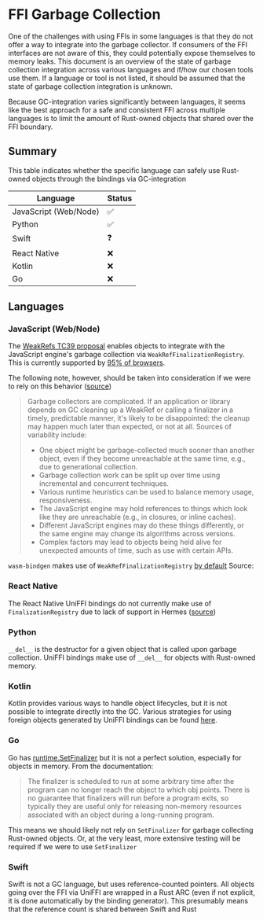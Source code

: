 # FFI Garbage Collection

One of the challenges with using FFIs in some languages is that they do not offer a way to integrate into the garbage collector. If consumers of the FFI interfaces are not aware of this, they could potentially expose themselves to memory leaks. This document is an overview of the state of garbage collection integration across various languages and if/how our chosen tools use them. If a language or tool is not listed, it should be assumed that the state of garbage collection integration is unknown.

Because GC-integration varies significantly between languages, it seems like the best approach for a safe and consistent FFI across multiple languages is to limit the amount of Rust-owned objects that shared over the FFI boundary.

## Summary

This table indicates whether the specific language can safely use Rust-owned objects through the bindings via GC-integration

| Language              | Status |
| --------------------- | ------ |
| JavaScript (Web/Node) | ✅     |
| Python                | ✅     |
| Swift                 | ❓     |
| React Native          | ❌     |
| Kotlin                | ❌     |
| Go                    | ❌     |

## Languages

### JavaScript (Web/Node)

The [WeakRefs TC39 proposal](https://github.com/tc39/proposal-weakrefs) enables objects to integrate with the JavaScript engine's garbage collection via `WeakRefFinalizationRegistry`. This is currently supported by [95% of browsers](https://caniuse.com/mdn-javascript_builtins_weakref).

The following note, however, should be taken into consideration if we were to rely on this behavior ([source](https://github.com/tc39/proposal-weakrefs?tab=readme-ov-file#a-note-of-caution))

> Garbage collectors are complicated. If an application or library depends on GC cleaning up a WeakRef or calling a finalizer in a timely, predictable manner, it's likely to be disappointed: the cleanup may happen much later than expected, or not at all. Sources of variability include:
>
> - One object might be garbage-collected much sooner than another object, even if they become unreachable at the same time, e.g., due to generational collection.
> - Garbage collection work can be split up over time using incremental and concurrent techniques.
> - Various runtime heuristics can be used to balance memory usage, responsiveness.
> - The JavaScript engine may hold references to things which look like they are unreachable (e.g., in closures, or inline caches).
> - Different JavaScript engines may do these things differently, or the same engine may change its algorithms across versions.
> - Complex factors may lead to objects being held alive for unexpected amounts of time, such as use with certain APIs.

`wasm-bindgen` makes use of `WeakRefFinalizationRegistry` [by default](https://rustwasm.github.io/wasm-bindgen/reference/weak-references.html)
Source:

### React Native

The React Native UniFFI bindings do not currently make use of `FinalizationRegistry` due to lack of support in Hermes ([source](<(https://jhugman.github.io/uniffi-bindgen-react-native/idioms/gc.html)>))

### Python

`__del__` is the destructor for a given object that is called upon garbage collection. UniFFI bindings make use of `__del__` for objects with Rust-owned memory.

### Kotlin

Kotlin provides various ways to handle object lifecycles, but it is not possible to integrate directly into the GC. Various strategies for using foreign objects generated by UniFFI bindings can be found [here](https://mozilla.github.io/application-services/book/howtos/uniffi-object-destruction-on-kotlin.html).

### Go

Go has [runtime.SetFinalizer](https://pkg.go.dev/runtime#SetFinalizer) but it is not a perfect solution, especially for objects in memory. From the documentation:

> The finalizer is scheduled to run at some arbitrary time after the program can no longer reach the object to which obj points. There is no guarantee that finalizers will run before a program exits, so typically they are useful only for releasing non-memory resources associated with an object during a long-running program.

This means we should likely not rely on `SetFinalizer` for garbage collecting Rust-owned objects. Or, at the very least, more extensive testing will be required if we were to use `SetFinalizer`

### Swift

Swift is not a GC language, but uses reference-counted pointers. All objects going over the FFI via UniFFI are wrapped in a Rust ARC (even if not explicit, it is done automatically by the binding generator). This presumably means that the reference count is shared between Swift and Rust
